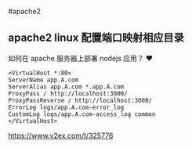 #apache2

## apache2 linux 配置端口映射相应目录
如何在 apache 服务器上部署 nodejs 应用？
♥

```
<VirtualHost *:80> 
ServerName app.A.com 
ServerAlias app.A.com *.app.A.com 
ProxyPass / http://localhost:3000/ 
ProxyPassReverse / http://localhost:3000/ 
ErrorLog logs/app.A.com-error_log 
CustomLog logs/app.A.com-access_log common 
</VirtualHost>
```

https://www.v2ex.com/t/325776